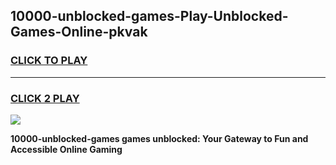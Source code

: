 
## 10000-unblocked-games-Play-Unblocked-Games-Online-pkvak
<h3>
<a href="https://premium76.site?title=10000-unblocked-games&ref=24A">CLICK TO PLAY</a></h3>
<hr>

<h3>
<a href="https://premium76.site?title=10000-unblocked-games&ref=24A">CLICK 2 PLAY</a>
  
</h3>

<a href="https://premium76.site?title=10000-unblocked-games&ref=24A"><img src="https://clearcache.store/games.png"></a>


**10000-unblocked-games games unblocked: Your Gateway to Fun and Accessible Online Gaming**
